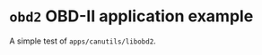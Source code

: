 `obd2` OBD-II application example
=================================

A simple test of `apps/canutils/libobd2`.
